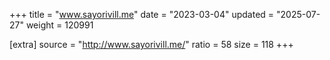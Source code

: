 +++
title = "www.sayorivill.me"
date = "2023-03-04"
updated = "2025-07-27"
weight = 120991

[extra]
source = "http://www.sayorivill.me/"
ratio = 58
size = 118
+++
